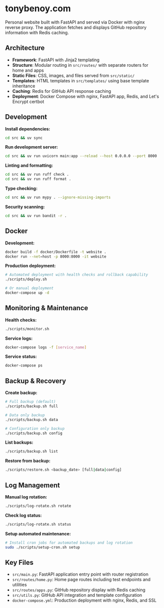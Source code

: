 # tonybenoy.com

Personal website built with FastAPI and served via Docker with nginx reverse proxy. The application fetches and displays GitHub repository information with Redis caching.

## Architecture

- **Framework**: FastAPI with Jinja2 templating
- **Structure**: Modular routing in `src/routes/` with separate routers for home and apps
- **Static Files**: CSS, images, and files served from `src/static/`
- **Templates**: HTML templates in `src/templates/` using base template inheritance
- **Caching**: Redis for GitHub API response caching
- **Deployment**: Docker Compose with nginx, FastAPI app, Redis, and Let's Encrypt certbot

## Development

**Install dependencies:**
```bash
cd src && uv sync
```

**Run development server:**
```bash
cd src && uv run uvicorn main:app --reload --host 0.0.0.0 --port 8000
```

**Linting and formatting:**
```bash
cd src && uv run ruff check .
cd src && uv run ruff format .
```

**Type checking:**
```bash
cd src && uv run mypy . --ignore-missing-imports
```

**Security scanning:**
```bash
cd src && uv run bandit -r .
```

## Docker

**Development:**
```bash
docker build -f docker/Dockerfile -t website .
docker run --net=host -p 8000:8000 -it website
```

**Production deployment:**
```bash
# Automated deployment with health checks and rollback capability
./scripts/deploy.sh

# Or manual deployment
docker-compose up -d
```

## Monitoring & Maintenance

**Health checks:**
```bash
./scripts/monitor.sh
```

**Service logs:**
```bash
docker-compose logs -f [service_name]
```

**Service status:**
```bash
docker-compose ps
```

## Backup & Recovery

**Create backup:**
```bash
# Full backup (default)
./scripts/backup.sh full

# Data only backup
./scripts/backup.sh data

# Configuration only backup
./scripts/backup.sh config
```

**List backups:**
```bash
./scripts/backup.sh list
```

**Restore from backup:**
```bash
./scripts/restore.sh <backup_date> [full|data|config]
```

## Log Management

**Manual log rotation:**
```bash
./scripts/log-rotate.sh rotate
```

**Check log status:**
```bash
./scripts/log-rotate.sh status
```

**Setup automated maintenance:**
```bash
# Install cron jobs for automated backups and log rotation
sudo ./scripts/setup-cron.sh setup
```

## Key Files

- `src/main.py`: FastAPI application entry point with router registration
- `src/routes/home.py`: Home page routes including test endpoints and utilities
- `src/routes/apps.py`: GitHub repository display with Redis caching
- `src/utils.py`: GitHub API integration and template configuration
- `docker-compose.yml`: Production deployment with nginx, Redis, and SSL

